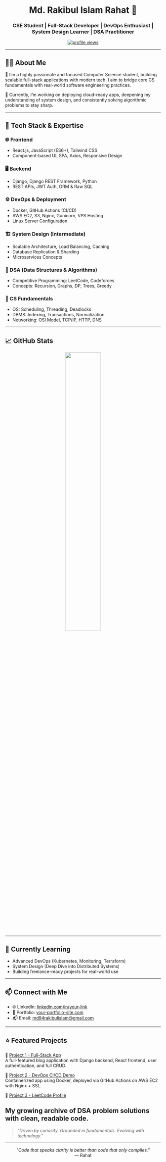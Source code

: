 <h1 align="center"> Md. Rakibul Islam Rahat 👋</h1>
<h3 align="center">CSE Student | Full-Stack Developer | DevOps Enthusiast | System Design Learner | DSA Practitioner</h3>

<p align="center">
  <a href="https://github.com/Rakibul-Islam-Rahat">
    <img src="https://komarev.com/ghpvc/?username=Rakibul-Islam-Rahat&label=Profile%20views&color=0e75b6&style=flat" alt="profile views" />
  </a>
</p>

---

## 🧑‍💻 About Me

🚀 I’m a highly passionate and focused Computer Science student, building scalable full-stack applications with modern tech. I aim to bridge core CS fundamentals with real-world software engineering practices.

🎯 Currently, I’m working on deploying cloud-ready apps, deepening my understanding of system design, and consistently solving algorithmic problems to stay sharp.

---

## 🔧 Tech Stack & Expertise

### 🌐 Frontend
- React.js, JavaScript (ES6+), Tailwind CSS
- Component-based UI, SPA, Axios, Responsive Design

### 🖥️ Backend
- Django, Django REST Framework, Python
- REST APIs, JWT Auth, ORM & Raw SQL

### ⚙️ DevOps & Deployment
- Docker, GitHub Actions (CI/CD)
- AWS EC2, S3, Nginx, Gunicorn, VPS Hosting
- Linux Server Configuration

### 🏗️ System Design (Intermediate)
- Scalable Architecture, Load Balancing, Caching
- Database Replication & Sharding
- Microservices Concepts

### 🧠 DSA (Data Structures & Algorithms)
- Competitive Programming: LeetCode, Codeforces
- Concepts: Recursion, Graphs, DP, Trees, Greedy

### 🧩 CS Fundamentals
- OS: Scheduling, Threading, Deadlocks  
- DBMS: Indexing, Transactions, Normalization  
- Networking: OSI Model, TCP/IP, HTTP, DNS  

---

## 📈 GitHub Stats

<p align="center">
  <img width="48%" src="https://github-readme-stats.vercel.app/api?username=Rakibul-Islam-Rahat&show_icons=true&theme=tokyonight" />
</p>

---

## 🌱 Currently Learning
- Advanced DevOps (Kubernetes, Monitoring, Terraform)
- System Design (Deep Dive into Distributed Systems)
- Building freelance-ready projects for real-world use

---

## 📫 Connect with Me

- 🌐 LinkedIn: [linkedin.com/in/your-link](https://linkedin.com/in/rakibul-islam-rahat)
- 💼 Portfolio: [your-portfolio-site.com](https://your-portfolio-site.com)
- 📬 Email: md94rakibulislam@gmail.com

---

## ⭐ Featured Projects

🔹 [Project 1 - Full-Stack App](https://github.com/Rakibul-Islam-Rahat/project1)  
A full-featured blog application with Django backend, React frontend, user authentication, and full CRUD.

🔹 [Project 2 - DevOps CI/CD Demo](https://github.com/Rakibul-Islam-Rahat/project2)  
Containerized app using Docker, deployed via GitHub Actions on AWS EC2 with Nginx + SSL.

🔹 [Project 3 - LeetCode Profile](https://leetcode.com/Rakibul_Islam_Rahat)  

My growing archive of DSA problem solutions with clean, readable code.
---

> *"Driven by curiosity. Grounded in fundamentals. Evolving with technology."*

---

<p align="center">
  <em>"Code that speaks clarity is better than code that only compiles."</em><br/>
  — Rahat
</p>
